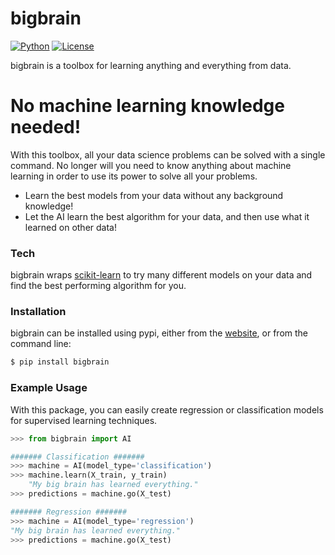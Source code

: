 # bigbrain
[![Python](https://img.shields.io/badge/python-3.7-blue.svg)]()
[![License](https://img.shields.io/badge/License-Apache%202.0-blue.svg)](https://opensource.org/licenses/Apache-2.0)

bigbrain is a toolbox for learning anything and everything from data.

# No machine learning knowledge needed!

With this toolbox, all your data science problems can be solved with a
single command. No longer will you need to know anything about machine
learning in order to use its power to solve all your problems.

  - Learn the best models from your data without any background knowledge!
  - Let the AI learn the best algorithm for your data, and then use what it learned on other data!

### Tech

bigbrain wraps [scikit-learn](https://github.com/scikit-learn/scikit-learn) to try many different models on your data and find the best performing algorithm for you.

### Installation

bigbrain can be installed using pypi, either from the [website](https://pypi.org/project/bigbrain), or from the command line:

```sh
$ pip install bigbrain
```

### Example Usage

With this package, you can easily create regression or classification models for supervised learning techniques.

```py
>>> from bigbrain import AI

####### Classification #######
>>> machine = AI(model_type='classification')
>>> machine.learn(X_train, y_train)
	"My big brain has learned everything."
>>> predictions = machine.go(X_test)

####### Regression #######
>>> machine = AI(model_type='regression')
"My big brain has learned everything."
>>> predictions = machine.go(X_test)
```
